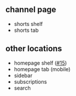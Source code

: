 ## channel page
* shorts shelf
* shorts tab
## other locations
* homepage shelf ([#15](https://github.com/mchangrh/yt-neuter/issues/15))
* homepage tab (mobile)
* sidebar
* subscriptions
* search